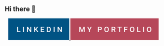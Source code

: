 ## Hi there 👋

<p style="text-align: center;">
  <a href="https://www.linkedin.com/in/sean-brandenburg" target="_blank" rel="noopener noreferrer">
    <img src="linkedin.svg" alt="Linkedin" />
 </a>
  <a href="https://seanbrandenburg.com/" target="_blank" rel="noopener noreferrer">
    <img src="my-portfolio" alt="My Portfolio" />
 </a>
 <br />
</p>
